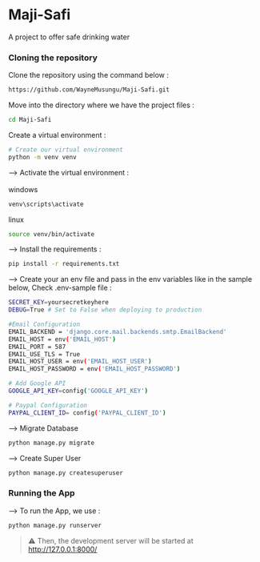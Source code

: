 # Maji-Safi
A project to offer safe drinking water

### Cloning the repository

Clone the repository using the command below :

```bash
https://github.com/WayneMusungu/Maji-Safi.git

```

Move into the directory where we have the project files :
```bash
cd Maji-Safi

```

Create a virtual environment :
```bash
# Create our virtual environment
python -m venv venv

```

--> Activate the virtual environment : <br><br>
windows
```bash
venv\scripts\activate

```
linux
```bash
source venv/bin/activate

```

--> Install the requirements :
```bash
pip install -r requirements.txt

```

--> Create your an env file and pass in the env variables like in the sample below, Check .env-sample file :
```bash
SECRET_KEY=yoursecretkeyhere
DEBUG=True # Set to False when deploying to production

#Email Configuration
EMAIL_BACKEND = 'django.core.mail.backends.smtp.EmailBackend'
EMAIL_HOST = env('EMAIL_HOST')
EMAIL_PORT = 587
EMAIL_USE_TLS = True
EMAIL_HOST_USER = env('EMAIL_HOST_USER')
EMAIL_HOST_PASSWORD = env('EMAIL_HOST_PASSWORD')

# Add Google API
GOOGLE_API_KEY=config('GOOGLE_API_KEY')

# Paypal Configuration
PAYPAL_CLIENT_ID= config('PAYPAL_CLIENT_ID')

```


--> Migrate Database
```bash
python manage.py migrate

```

--> Create Super User
```bash
python manage.py createsuperuser

```

### Running the App

--> To run the App, we use :
```bash
python manage.py runserver

```

> ⚠ Then, the development server will be started at http://127.0.0.1:8000/
